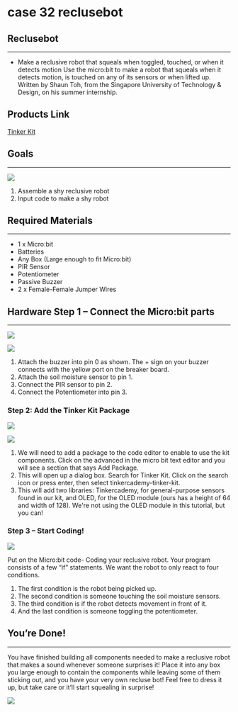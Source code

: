 ﻿# case 32 reclusebot

## Reclusebot
---
- Make a reclusive robot that squeals when toggled, touched, or when it detects motion
Use the micro:bit to make a robot that squeals when it detects motion, is touched on any of its sensors or when lifted up. Written by Shaun Toh, from the Singapore University of Technology & Design, on his summer internship.


## Products Link

[Tinker Kit](https://www.elecfreaks.com/micro-bit-tinker-kit.html)

## Goals
---
![](https://wiki-media-ef.oss-cn-hongkong.aliyuncs.com//images/d2eaBHs.jpg)


 1. Assemble a shy reclusive robot
 2. Input code to make a shy robot


## Required Materials
---
- 1 x Micro:bit
- Batteries
- Any Box (Large enough to fit Micro:bit)
- PIR Sensor
- Potentiometer
- Passive Buzzer
- 2 x Female-Female Jumper Wires


## Hardware Step 1 – Connect the Micro:bit parts
---

![](https://wiki-media-ef.oss-cn-hongkong.aliyuncs.com//images/zd3vC3H.jpg)

![](https://wiki-media-ef.oss-cn-hongkong.aliyuncs.com//images/TuiGS7u.jpg)


1. Attach the buzzer into pin 0 as shown. The + sign on your buzzer connects with the yellow port on the breaker board.
2. Attach the soil moisture sensor to pin 1.
3. Connect the PIR sensor to pin 2.
4. Connect the Potentiometer into pin 3.


### Step 2: Add the Tinker Kit Package


![](https://wiki-media-ef.oss-cn-hongkong.aliyuncs.com//images/IHxSbt4.png)

![](https://wiki-media-ef.oss-cn-hongkong.aliyuncs.com//images/7rsAoTE.jpg)

1. We will need to add a package to the code editor to enable to use the kit components. Click on the advanced in the micro bit text editor and you will see a section that says Add Package.
2. This will open up a dialog box. Search for Tinker Kit. Click on the search icon or press enter, then select tinkercademy-tinker-kit.
3. This will add two libraries: Tinkercademy, for general-purpose sensors found in our kit, and OLED, for the OLED module (ours has a height of 64 and width of 128). We're not using the OLED module in this tutorial, but you can!


### Step 3 – Start Coding!


![](https://wiki-media-ef.oss-cn-hongkong.aliyuncs.com//images/IFJoZRX.jpg)

Put on the Micro:bit code- Coding your reclusive robot.
Your program consists of a few “if” statements. We want the robot to only react to four conditions.

1. The first condition is the robot being picked up.
2. The second condition is someone touching the soil moisture sensors.
3. The third condition is if the robot detects movement in front of it.
4. And the last condition is someone toggling the potentiometer.



## You’re Done!
---

You have finished building all components needed to make a reclusive robot that makes a sound whenever someone surprises it! Place it into any box you large enough to contain the components while leaving some of them sticking out, and you have your very own recluse bot! Feel free to dress it up, but take care or it’ll start squealing in surprise!

![](https://wiki-media-ef.oss-cn-hongkong.aliyuncs.com//images/UrWxFhm.jpg)
